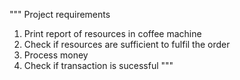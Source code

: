 """
Project requirements
1. Print report of resources in coffee machine
2. Check if resources are sufficient to fulfil the order
3. Process money
4. Check if transaction is sucessful
"""
